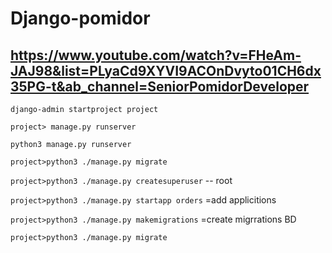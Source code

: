 # Django-pomidor
https://www.youtube.com/watch?v=FHeAm-JAJ98&list=PLyaCd9XYVI9ACOnDvyto01CH6dx35PG-t&ab_channel=SeniorPomidorDeveloper
-------------------------------------
`django-admin startproject project`

`project> manage.py runserver`

`python3 manage.py runserver`

`project>python3 ./manage.py migrate`

`project>python3 ./manage.py createsuperuser` -- root

`project>python3 ./manage.py startapp orders`  =add applicitions

`project>python3 ./manage.py makemigrations`  =create migrrations BD

`project>python3 ./manage.py migrate`